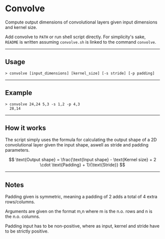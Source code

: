 # Convolve
Compute output dimensions of convolutional layers given input dimensions and kernel size.

Add convolve to `PATH` or run shell script directly. For simplicity's sake, `README` is written assuming `convolve.sh` is linked to the command `convolve`.

------------

## Usage

```> convolve [input_dimensions] [kernel_size] [-s stride] [-p padding]```

------------

## Example

```
> convolve 24,24 5,3 -s 1,2 -p 4,3
  28,14
```

------------

## How it works

The script simply uses the formula for calculating the output shape of a 2D convolutional layer given the input shape, aswell as stride and padding parameters.

$$ \text{Output shape} = \frac{\text{Input shape} - \text{Kernel size} + 2 \cdot \text{Padding} + 1}{\text{Stride}} $$

------------

## Notes
Padding given is symmetric, meaning a padding of 2 adds a total of 4 extra rows/columns.

Arguments are given on the format m,n where m is the n.o. rows and n is the n.o. columns.

Padding input has to be non-positive, where as input, kernel and stride have to be strictly positive.